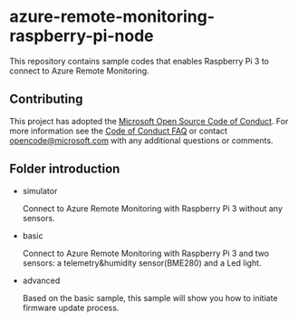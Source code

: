 # azure-remote-monitoring-raspberry-pi-node

This repository contains sample codes that enables Raspberry Pi 3 to connect to Azure Remote Monitoring.

## Contributing

This project has adopted the [Microsoft Open Source Code of Conduct](https://opensource.microsoft.com/codeofconduct/). For more information see the [Code of Conduct FAQ](https://opensource.microsoft.com/codeofconduct/faq/) or contact [opencode@microsoft.com](mailto:opencode@microsoft.com) with any additional questions or comments.

## Folder introduction
- simulator

  	Connect to Azure Remote Monitoring with Raspberry Pi 3 without any sensors.
  
- basic

  	Connect to Azure Remote Monitoring with Raspberry Pi 3 and two sensors: a telemetry&humidity sensor(BME280) and a Led light.
  
- advanced

  	Based on the basic sample, this sample will show you how to initiate firmware update process.